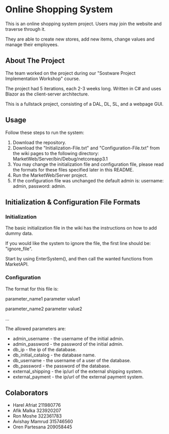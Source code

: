 # Online Shopping System
This is an online shopping system project. Users may join the website and traverse through it.

They are able to create new stores, add new items, change values and manage their employees.

## About The Project
The team worked on the project during our "Sostware Project Implementation Workshop" course.

The project had 5 iterations, each 2-3 weeks long. Written in C# and uses Blazor as the client-server architecture.

This is a fullstack project, consisting of a DAL, DL, SL, and a webpage GUI.

## Usage
Follow these steps to run the system:

1. Download the repository.
2. Download the "Initialization-File.txt" and "Configuration-File.txt" from the wiki pages to the following directory:
   MarketWeb/Server/bin/Debug/netcoreapp3.1
4. You may change the initialization file and configuration file, please read the formats for these files specified later in this README. 
5. Run the MarketWeb/Server project.
6. If the configuration file was unchanged the default admin is: username: admin, password: admin.

## Initialization & Configuration File Formats
### Initialization
The basic initialization file in the wiki has the instructions on how to add dummy data.

If you would like the system to ignore the file, the first line should be: "ignore_file".

Start by using EnterSystem(), and then call the wanted functions from MarketAPI.

### Configuration
The format for this file is:

parameter_name1 parameter value1

parameter_name2 parameter value2

...

The allowed parameters are:
* admin_username - the username of the initial admin.
* admin_password - the password of the initial admin.
* db_ip - the ip of the database.
* db_initial_catalog - the database name.
* db_username - the username of a user of the database.
* db_password - the password of the database.
* external_shipping - the ip/url of the external shipping system.
* external_payment - the ip/url of the external payment system.

## Colaborators
- Harel Afriat 211980776
- Afik Malka 323920207
- Ron Moshe 322361783
- Avishay Mamrud 315746560
- Oren Partesana 209058445
